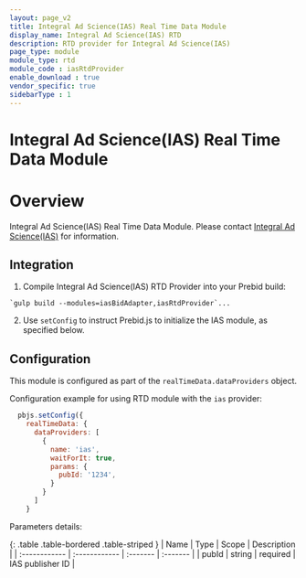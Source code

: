 ```yaml
---
layout: page_v2
title: Integral Ad Science(IAS) Real Time Data Module
display_name: Integral Ad Science(IAS) RTD
description: RTD provider for Integral Ad Science(IAS)
page_type: module
module_type: rtd
module_code : iasRtdProvider
enable_download : true
vendor_specific: true
sidebarType : 1
---
```


# Integral Ad Science(IAS) Real Time Data Module

# Overview

Integral Ad Science(IAS) Real Time Data Module. Please contact [Integral Ad Science(IAS)](https://integralads.com/) for information.

## Integration

1) Compile Integral Ad Science(IAS) RTD Provider into your Prebid build:

```
`gulp build --modules=iasBidAdapter,iasRtdProvider`...
```

2) Use `setConfig` to instruct Prebid.js to initialize the IAS module, as specified below.

## Configuration

This module is configured as part of the `realTimeData.dataProviders` object.

Configuration example for using RTD module with the `ias` provider:

```javascript
  pbjs.setConfig({
    realTimeData: {
      dataProviders: [
        {
          name: 'ias',
          waitForIt: true,
          params: {
            pubId: '1234',
          }
        }
      ]
    }
``` 

Parameters details:

{: .table .table-bordered .table-striped }
| Name | Type  | Scope | Description |
| :------------ | :------------ | :------- | :------- |
| pubId  | string  | required | IAS publisher ID |

